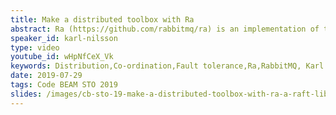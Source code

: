 ```yaml
---
title: Make a distributed toolbox with Ra
abstract: Ra (https://github.com/rabbitmq/ra) is an implementation of the Raft consensus protocol by Team RabbitMQ. In RabbitMQ Ra is used to implement a consistent replicated queue but that isn't all that Ra can be used for. This talks will be a practical session on how to implement consistent distributed system essentials such as replicated a key-value stores, leader election processes, lock servers and other coordination services on top of the Ra library.
speaker_id: karl-nilsson
type: video
youtube_id: wHpNfCeX_Vk
keywords: Distribution,Co-ordination,Fault tolerance,Ra,RabbitMQ, Karl Nilsson
date: 2019-07-29
tags: Code BEAM STO 2019
slides: /images/cb-sto-19-make-a-distributed-toolbox-with-ra-a-raft-library-karl-nilsson-compressed.pdf
---
```


